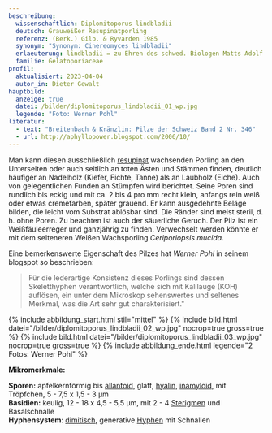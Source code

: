 ```yaml
---
beschreibung:
  wissenschaftlich: Diplomitoporus lindbladii
  deutsch: Grauweißer Resupinatporling
  referenz: (Berk.) Gilb. & Ryvarden 1985
  synonym: "Synonym: Cinereomyces lindbladii"
  erlaeuterung: lindbladii = zu Ehren des schwed. Biologen Matts Adolf Lindblad
  familie: Gelatoporiaceae
profil:
  aktualisiert: 2023-04-04
  autor_in: Dieter Gewalt
hauptbild:
  anzeige: true
  datei: /bilder/diplomitoporus_lindbladii_01_wp.jpg
  legende: "Foto: Werner Pohl"
literatur:
  - text: "Breitenbach & Kränzlin: Pilze der Schweiz Band 2 Nr. 346"
  - url: http://aphyllopower.blogspot.com/2006/10/
---
```

Man kann diesen ausschließlich [resupinat](resupinat "Glossar") wachsenden Porling an den Unterseiten oder auch seitlich an toten Ästen und Stämmen finden, deutlich häufiger an Nadelholz (Kiefer, Fichte, Tanne) als an Laubholz (Eiche). Auch von gelegentlichen Funden an Stümpfen wird berichtet. Seine Poren sind rundlich bis eckig und mit ca. 2 bis 4 pro mm recht klein, anfangs rein weiß oder etwas cremefarben, später grauend. Er kann ausgedehnte Beläge bilden, die leicht vom Substrat ablösbar sind. Die Ränder sind meist steril, d. h. ohne Poren. Zu beachten ist auch der säuerliche Geruch. Der Pilz ist ein Weißfäuleerreger und ganzjährig zu finden. Verwechselt werden könnte er mit dem selteneren Weißen Wachsporling *Ceriporiopsis mucida*.

Eine bemerkenswerte Eigenschaft des Pilzes hat *Werner Pohl* in seinem blogspot so beschrieben: 

> Für die lederartige Konsistenz dieses Porlings sind dessen Skeletthyphen verantwortlich, welche sich mit Kalilauge (KOH) auflösen, ein unter dem Mikroskop sehenswertes und seltenes Merkmal, was die Art sehr gut charakterisiert."

{% include abbildung_start.html stil="mittel" %}
{% include bild.html datei="/bilder/diplomitoporus_lindbladii_02_wp.jpg" nocrop=true gross=true %}
{% include bild.html datei="/bilder/diplomitoporus_lindbladii_03_wp.jpg" nocrop=true gross=true %}
{% include abbildung_ende.html legende="2 Fotos: Werner Pohl" %}

**Mikromerkmale:**

**Sporen:** apfelkernförmig bis [allantoid](allantoid "Glossar"), glatt, [hyalin](hyalin "Glossar"), [inamyloid](inamyloid "Glossar"), mit Tröpfchen, 5 - 7,5 x 1,5 - 3 µm\
**Basidien:** keulig, 12 - 18 x 4,5 - 5,5 µm, mit 2 - 4 [Sterigmen](Sterigmen "Glossar") und Basalschnalle\
**Hyphensystem**: [dimitisch](dimitisch "Glossar"), generative [Hyphen](Hyphen "Glossar") mit Schnallen